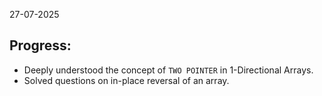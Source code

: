 27-07-2025

## Progress:
* Deeply understood the concept of `TWO POINTER` in 1-Directional Arrays.
* Solved questions on in-place reversal of an array.

